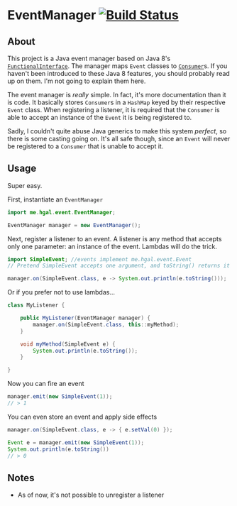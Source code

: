 # EventManager [![Build Status](https://travis-ci.org/harrygallagher4/EventManager.svg?branch=master)](https://travis-ci.org/harrygallagher4/EventManager)

## About

This project is a Java event manager based on Java 8's [`FunctionalInterface`][]. The manager maps `Event` classes to [`Consumer`][]s. If you haven't been introduced to these Java 8 features, you should probably read up on them. I'm not going to explain them here. 

The event manager is *really* simple. In fact, it's more documentation than it is code. It basically stores `Consumer`s in a `HashMap` keyed by their respective `Event` class. When registering a listener, it is required that the `Consumer` is able to accept an instance of the `Event` it is being registered to.

Sadly, I couldn't quite abuse Java generics to make this system *perfect*, so there is some casting going on. It's all safe though, since an `Event` will never be registered to a `Consumer` that is unable to accept it.

## Usage

Super easy. 

First, instantiate an `EventManager`
~~~java
import me.hgal.event.EventManager;

EventManager manager = new EventManager();
~~~

Next, register a listener to an event. A listener is any method that accepts only one parameter: an instance of the event. Lambdas will do the trick.
~~~java
import SimpleEvent; //events implement me.hgal.event.Event
// Pretend SimpleEvent accepts one argument, and toString() returns it

manager.on(SimpleEvent.class, e -> System.out.println(e.toString()));
~~~

Or if you prefer not to use lambdas...
~~~java
class MyListener {

    public MyListener(EventManager manager) {
        manager.on(SimpleEvent.class, this::myMethod);
    }

    void myMethod(SimpleEvent e) {
        System.out.println(e.toString());
    }

}
~~~

Now you can fire an event
~~~java
manager.emit(new SimpleEvent(1));
// > 1
~~~

You can even store an event and apply side effects
~~~java
manager.on(SimpleEvent.class, e -> { e.setVal(0) });

Event e = manager.emit(new SimpleEvent(1));
System.out.println(e.toString())
// > 0
~~~

## Notes
* As of now, it's not possible to unregister a listener

[`FunctionalInterface`]: https://docs.oracle.com/javase/8/docs/api/java/lang/FunctionalInterface.html
[`Consumer`]: https://docs.oracle.com/javase/8/docs/api/java/util/function/Consumer.html
